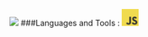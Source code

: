 <img src="https://i.ibb.co/fvLcPfG/gif.gif" width="400"/></code>
###Languages and Tools  :
<code><img height="30" src="https://raw.githubusercontent.com/github/explore/80688e429a7d4ef2fca1e82350fe8e3517d3494d/topics/javascript/javascript.png"></code>
